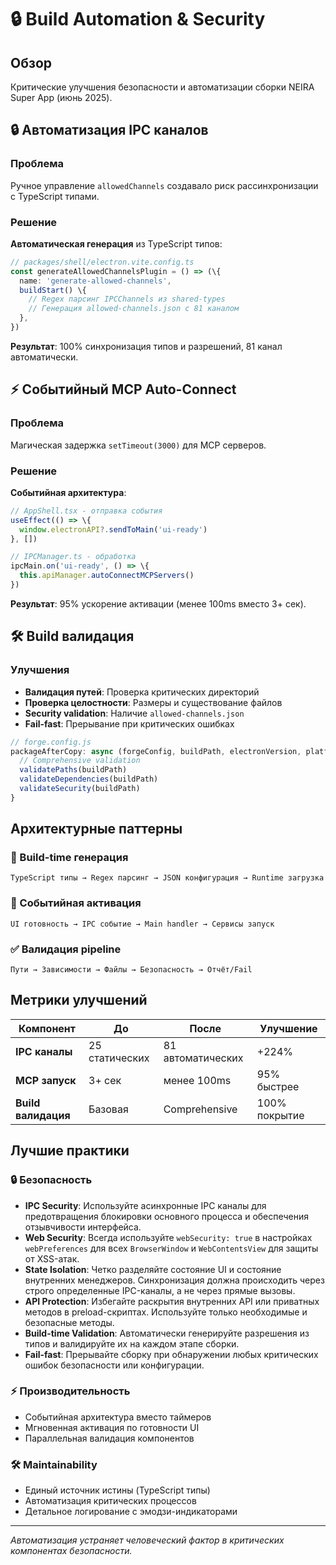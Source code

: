 # 🔒 Build Automation & Security

## Обзор

Критические улучшения безопасности и автоматизации сборки NEIRA Super App (июнь 2025).

## 🔒 Автоматизация IPC каналов

### Проблема

Ручное управление `allowedChannels` создавало риск рассинхронизации с TypeScript типами.

### Решение

**Автоматическая генерация** из TypeScript типов:

```typescript
// packages/shell/electron.vite.config.ts
const generateAllowedChannelsPlugin = () => (\{
  name: 'generate-allowed-channels',
  buildStart() \{
    // Regex парсинг IPCChannels из shared-types
    // Генерация allowed-channels.json с 81 каналом
  },
})
```

**Результат**: 100% синхронизация типов и разрешений, 81 канал автоматически.

## ⚡ Событийный MCP Auto-Connect

### Проблема

Магическая задержка `setTimeout(3000)` для MCP серверов.

### Решение

**Событийная архитектура**:

```typescript
// AppShell.tsx - отправка события
useEffect(() => \{
  window.electronAPI?.sendToMain('ui-ready')
}, [])

// IPCManager.ts - обработка
ipcMain.on('ui-ready', () => \{
  this.apiManager.autoConnectMCPServers()
})
```

**Результат**: 95% ускорение активации (менее 100ms вместо 3+ сек).

## 🛠️ Build валидация

### Улучшения

- **Валидация путей**: Проверка критических директорий
- **Проверка целостности**: Размеры и существование файлов
- **Security validation**: Наличие `allowed-channels.json`
- **Fail-fast**: Прерывание при критических ошибках

```javascript
// forge.config.js
packageAfterCopy: async (forgeConfig, buildPath, electronVersion, platform, arch) => \{
  // Comprehensive validation
  validatePaths(buildPath)
  validateDependencies(buildPath)
  validateSecurity(buildPath)
}
```

## Архитектурные паттерны

### 🔄 Build-time генерация

```
TypeScript типы → Regex парсинг → JSON конфигурация → Runtime загрузка
```

### 📡 Событийная активация

```
UI готовность → IPC событие → Main handler → Сервисы запуск
```

### ✅ Валидация pipeline

```
Пути → Зависимости → Файлы → Безопасность → Отчёт/Fail
```

## Метрики улучшений

| Компонент           | До             | После             | Улучшение     |
| ------------------- | -------------- | ----------------- | ------------- |
| **IPC каналы**      | 25 статических | 81 автоматических | +224%         |
| **MCP запуск**      | 3+ сек         | менее 100ms       | 95% быстрее   |
| **Build валидация** | Базовая        | Comprehensive     | 100% покрытие |

## Лучшие практики

### 🔒 Безопасность

- **IPC Security**: Используйте асинхронные IPC каналы для предотвращения блокировки основного процесса и обеспечения отзывчивости интерфейса.
- **Web Security**: Всегда используйте `webSecurity: true` в настройках `webPreferences` для всех `BrowserWindow` и `WebContentsView` для защиты от XSS-атак.
- **State Isolation**: Четко разделяйте состояние UI и состояние внутренних менеджеров. Синхронизация должна происходить через строго определенные IPC-каналы, а не через прямые вызовы.
- **API Protection**: Избегайте раскрытия внутренних API или приватных методов в preload-скриптах. Используйте только необходимые и безопасные методы.
- **Build-time Validation**: Автоматически генерируйте разрешения из типов и валидируйте их на каждом этапе сборки.
- **Fail-fast**: Прерывайте сборку при обнаружении любых критических ошибок безопасности или конфигурации.

### ⚡ Производительность

- Событийная архитектура вместо таймеров
- Мгновенная активация по готовности UI
- Параллельная валидация компонентов

### 🛠️ Maintainability

- Единый источник истины (TypeScript типы)
- Автоматизация критических процессов
- Детальное логирование с эмодзи-индикаторами

---

_Автоматизация устраняет человеческий фактор в критических компонентах безопасности._
